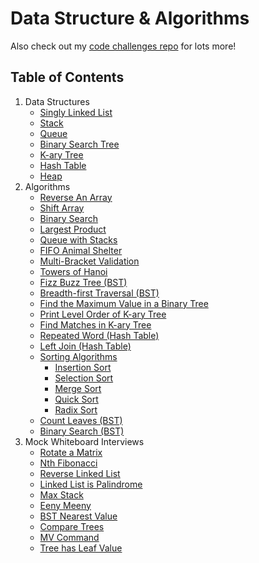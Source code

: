 # Data Structure & Algorithms
<!-- A repository for all things data structures and algorithms! This repo contains all the data structures and whiteboard challenges done in the CF 401 Python course. -->

Also check out my [code challenges repo](https://github.com/zarkle/code_challenges) for lots more!

## Table of Contents
1. Data Structures
    - [Singly Linked List](./data_structures/linked-list)
    - [Stack](./data_structures/stack)
    - [Queue](./data_structures/queue)
    - [Binary Search Tree](./data_structures/binary_search_tree)
    - [K-ary Tree](./data_structures/k_tree)
    - [Hash Table](./data_structures/hash_table)
    - [Heap](./data_structures/heap)
2. Algorithms
    - [Reverse An Array](./challenges/reverse-an-array)
    - [Shift Array](./challenges/shift-array)
    - [Binary Search](./challenges/binary-search)
    - [Largest Product](./challenges/largest-product)
    - [Queue with Stacks](./challenges/queue_with_stacks)
    - [FIFO Animal Shelter](./challenges/fifo-animal-shelter)
    - [Multi-Bracket Validation](./challenges/multi_bracket_validation)
    - [Towers of Hanoi](./challenges/towers_of_hanoi)
    - [Fizz Buzz Tree (BST)](./data_structures/binary_search_tree/fizzbuzztree.py)
    - [Breadth-first Traversal (BST)](./data_structures/binary_search_tree/breadth_first_traversal.py)
    - [Find the Maximum Value in a Binary Tree](./data_structures/binary_search_tree/find_maximum_value_binary_tree.py)
    - [Print Level Order of K-ary Tree](./data_structures/k_tree/print_level_order.py)
    - [Find Matches in K-ary Tree](./data_structures/k_tree/find_matches.py)
    - [Repeated Word (Hash Table)](./data_structures/hash_table/repeated_word.py)
    - [Left Join (Hash Table)](./data_structures/hash_table/left_join.py)
    - [Sorting Algorithms](./sorting_algos/)
        - [Insertion Sort](./sorting_algos/insertion_sort)
        - [Selection Sort](./sorting_algos/selection_sort)
        - [Merge Sort](./sorting_algos/mergesort)
        - [Quick Sort](./sorting_algos/quicksort)
        - [Radix Sort](./sorting_algos/radix_sort)
    - [Count Leaves (BST)](./data_structures/binary_search_tree/bst_count_leaves.py)
    - [Binary Search (BST)](./data_structures/binary_search_tree/bst_binary_search.py)
3. Mock Whiteboard Interviews
    - [Rotate a Matrix](./interviews/matrix-rotate)
    - [Nth Fibonacci](./interviews/fibonacci-n)
    - [Reverse Linked List](./interviews/reverse-LL)
    - [Linked List is Palindrome](./interviews/is_palindrome)
    - [Max Stack](./interviews/max-stack)
    - [Eeny Meeny](./interviews/eenmy-meany)
    - [BST Nearest Value](./interviews/BST-nearest-val)
    - [Compare Trees](./interviews/compare-trees)
    - [MV Command](./interviews/mv_command)
    - [Tree has Leaf Value](./interviews/tree_leaf_value)
